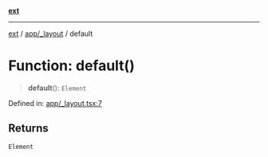 [**ext**](../../../README.md)

***

[ext](../../../README.md) / [app/\_layout](../README.md) / default

# Function: default()

> **default**(): `Element`

Defined in: [app/\_layout.tsx:7](https://github.com/Dion-Krasniqi/workout-tracker/blob/d35cdad79815d530f1000c93f7ff12a99e28154b/Ext/app/_layout.tsx#L7)

## Returns

`Element`
